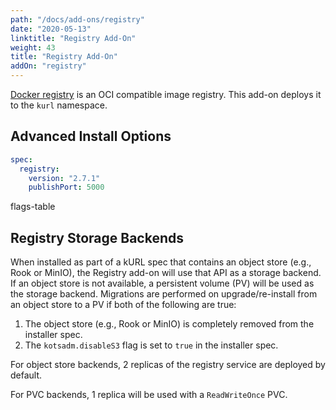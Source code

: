 ```yaml
---
path: "/docs/add-ons/registry"
date: "2020-05-13"
linktitle: "Registry Add-On"
weight: 43
title: "Registry Add-On"
addOn: "registry"
---
```


[Docker registry](https://github.com/docker/distribution) is an OCI compatible image registry.
This add-on deploys it to the `kurl` namespace.

## Advanced Install Options

```yaml
spec:
  registry:
    version: "2.7.1"
    publishPort: 5000
```

flags-table

## Registry Storage Backends 

When installed as part of a kURL spec that contains an object store (e.g., Rook or MinIO), the Registry add-on will use that API as a storage backend.
If an object store is not available, a persistent volume (PV) will be used as the storage backend.
Migrations are performed on upgrade/re-install from an object store to a PV if both of the following are true:
1. The object store (e.g., Rook or MinIO) is completely removed from the installer spec.
1. The `kotsadm.disableS3` flag is set to `true` in the installer spec.

For object store backends, 2 replicas of the registry service are deployed by default.

For PVC backends, 1 replica will be used with a `ReadWriteOnce` PVC. 
